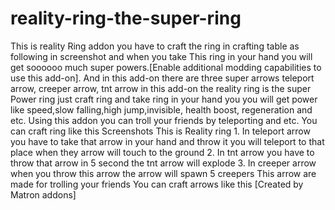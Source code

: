 # reality-ring-the-super-ring
This is reality Ring addon you have to craft the ring in crafting table as following in screenshot and when you take This ring in your hand you will get soooooo much super powers.[Enable additional modding capabilities to use this add-on]. And in this add-on there are three super arrows teleport arrow, creeper arrow, tnt arrow                              in this add-on the reality ring is the super Power ring just craft ring and take ring in your hand you you will get power like speed,slow falling,high jump,invisible, health boost, regeneration and etc. Using this addon you can troll your friends by teleporting and etc.                                                                                   You can craft ring like this   Screenshots    This is Reality ring   1. In teleport arrow you have to take that arrow in your hand and throw it you will teleport to that place when they arrow will touch to the ground  2. In tnt arrow you have to throw that arrow in 5 second the tnt arrow will explode  3. In creeper arrow when you throw this arrow the arrow will spawn 5 creepers  This arrow are made for trolling your friends  You can craft arrows like this     [Created by Matron addons]
